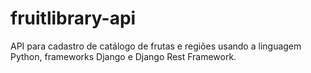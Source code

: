 # fruitlibrary-api
API para cadastro de catálogo de frutas e regiões usando a linguagem Python, frameworks Django e Django Rest Framework.
